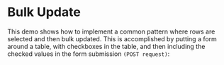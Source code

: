 # Bulk Update

This demo shows how to implement a common pattern where rows are selected and then bulk updated. This is accomplished by putting a form around a table, with checkboxes in the table, and then including the checked values in the form submission `(POST request)`:
